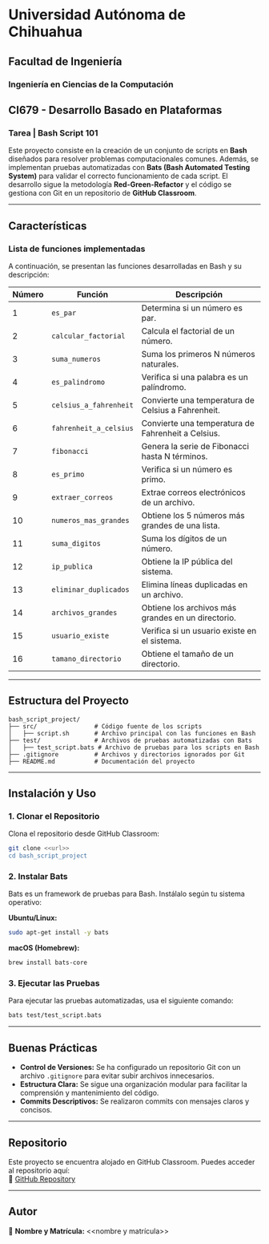 # Universidad Autónoma de Chihuahua  
## Facultad de Ingeniería  
### Ingeniería en Ciencias de la Computación  

## CI679 - Desarrollo Basado en Plataformas  
### Tarea | Bash Script 101 

Este proyecto consiste en la creación de un conjunto de scripts en **Bash** diseñados para resolver problemas computacionales comunes. Además, se implementan pruebas automatizadas con **Bats (Bash Automated Testing System)** para validar el correcto funcionamiento de cada script. El desarrollo sigue la metodología **Red-Green-Refactor** y el código se gestiona con Git en un repositorio de **GitHub Classroom**.

---

## **Características**  
### **Lista de funciones implementadas**  
A continuación, se presentan las funciones desarrolladas en Bash y su descripción:

| Número | Función                     | Descripción |
|--------|-----------------------------|------------------------------------------------|
| 1      | `es_par`                     | Determina si un número es par. |
| 2      | `calcular_factorial`         | Calcula el factorial de un número. |
| 3      | `suma_numeros`               | Suma los primeros N números naturales. |
| 4      | `es_palindromo`              | Verifica si una palabra es un palíndromo. |
| 5      | `celsius_a_fahrenheit`       | Convierte una temperatura de Celsius a Fahrenheit. |
| 6      | `fahrenheit_a_celsius`       | Convierte una temperatura de Fahrenheit a Celsius. |
| 7      | `fibonacci`                  | Genera la serie de Fibonacci hasta N términos. |
| 8      | `es_primo`                   | Verifica si un número es primo. |
| 9      | `extraer_correos`            | Extrae correos electrónicos de un archivo. |
| 10     | `numeros_mas_grandes`        | Obtiene los 5 números más grandes de una lista. |
| 11     | `suma_digitos`               | Suma los dígitos de un número. |
| 12     | `ip_publica`                 | Obtiene la IP pública del sistema. |
| 13     | `eliminar_duplicados`        | Elimina líneas duplicadas en un archivo. |
| 14     | `archivos_grandes`           | Obtiene los archivos más grandes en un directorio. |
| 15     | `usuario_existe`             | Verifica si un usuario existe en el sistema. |
| 16     | `tamano_directorio`          | Obtiene el tamaño de un directorio. |

---

## **Estructura del Proyecto**  
```plaintext
bash_script_project/
├── src/                # Código fuente de los scripts
│   ├── script.sh       # Archivo principal con las funciones en Bash
├── test/               # Archivos de pruebas automatizadas con Bats
│   ├── test_script.bats # Archivo de pruebas para los scripts en Bash
├── .gitignore          # Archivos y directorios ignorados por Git
├── README.md           # Documentación del proyecto
```

---

## **Instalación y Uso**  
### **1. Clonar el Repositorio**  
Clona el repositorio desde GitHub Classroom:
```bash
git clone <<url>>
cd bash_script_project
```

### **2. Instalar Bats**  
Bats es un framework de pruebas para Bash. Instálalo según tu sistema operativo:

**Ubuntu/Linux:**
```bash
sudo apt-get install -y bats
```

**macOS (Homebrew):**
```bash
brew install bats-core
```

### **3. Ejecutar las Pruebas**  
Para ejecutar las pruebas automatizadas, usa el siguiente comando:
```bash
bats test/test_script.bats
```

---

## **Buenas Prácticas**  
- **Control de Versiones:** Se ha configurado un repositorio Git con un archivo `.gitignore` para evitar subir archivos innecesarios.
- **Estructura Clara:** Se sigue una organización modular para facilitar la comprensión y mantenimiento del código.
- **Commits Descriptivos:** Se realizaron commits con mensajes claros y concisos.

---

## **Repositorio**  
Este proyecto se encuentra alojado en GitHub Classroom. Puedes acceder al repositorio aquí:  
🔗 [GitHub Repository](<url>)

---

## **Autor**  
📌 **Nombre y Matrícula:** <<nombre y matrícula>>  
